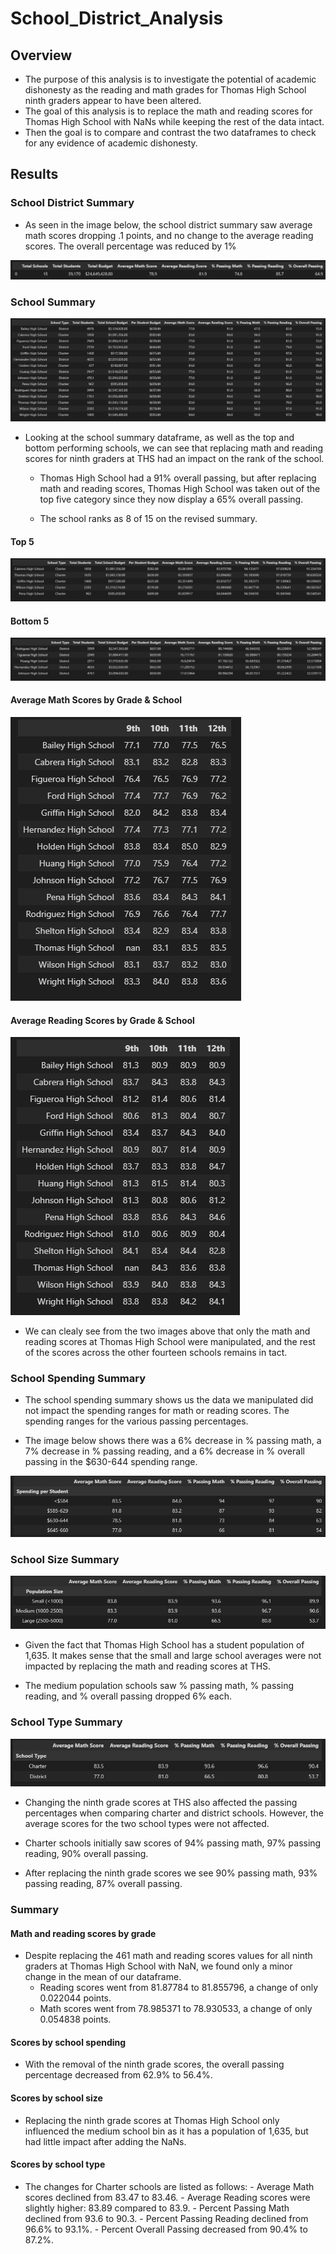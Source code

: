 # School_District_Analysis

## Overview

- The purpose of this analysis is to investigate the potential of academic dishonesty as the reading and math grades for Thomas High School ninth graders appear to have been altered.
- The goal of this analysis is to replace the math and reading scores for Thomas High School with NaNs while keeping the rest of the data intact.
- Then the goal is to compare and contrast the two dataframes to check for any evidence of academic dishonesty.

## Results

### School District Summary

- As seen in the image below, the school district summary saw average math scores dropping .1 points, and no change to the average reading scores. The overall percentage was reduced by 1%

![School_summary.png](Resources/School_summary.png)

### School Summary

![per_school_summary.png](Resources/per_school_summary.png)

- Looking at the school summary dataframe, as well as the top and bottom performing schools, we can see that replacing math and reading scores for ninth graders at THS had an impact on the rank of the school.

    - Thomas High School had a 91% overall passing, but after replacing math and reading scores, Thomas High School was taken out of the top five category since they now display a 65% overall passing.

    - The school ranks as 8 of 15 on the revised summary.


#### Top 5

![top5.png](Resources/top5.png)

#### Bottom 5

![low5.png](Resources/low5.png)

#### Average Math Scores by Grade & School

![math_scores_by_grade.png](Resources/math_scores_by_grade.png)

#### Average Reading Scores by Grade & School

![reading_scores_by_grade.png](Resources/reading_scores_by_grade.png)

- We can clealy see from the two images above that only the math and reading scores at Thomas High School were manipulated, and the rest of the scores across the other fourteen schools remains in tact.

### School Spending Summary

- The school spending summary shows us the data we manipulated did not impact the spending ranges for math or reading scores.  The spending ranges for the various passing percentages.

- The image below shows there was a 6% decrease in % passing math, a 7% decrease in % passing reading, and a 6% decrease in % overall passing in the $630-644 spending range.

![spending_per_student.png](Resources/spending_per_student.png)

### School Size Summary

![population_summary.png](Resources/population_summary.png)

- Given the fact that Thomas High School has a student population of 1,635. It makes sense that the small and large school averages were not impacted by replacing the math and reading scores at THS.

- The medium population schools saw % passing math, % passing reading, and % overall passing dropped 6% each.

### School Type Summary

![school_type.png](Resources/school_type.png)

- Changing the ninth grade scores at THS also affected the passing percentages when comparing charter and district schools. However, the average scores for the two school types were not affected.

- Charter schools initially saw scores of 94% passing math, 97% passing reading, 90% overall passing.

- After replacing the ninth grade scores we see 90% passing math, 93% passing reading, 87% overall passing.

### Summary

#### Math and reading scores by grade
    
- Despite replacing the 461 math and reading scores values for all ninth graders at Thomas High School with NaN, we found only a minor change in the mean of our dataframe.
    - Reading scores went from 81.87784 to 81.855796, a change of only 0.022044 points.
    - Math scores went from 78.985371 to 78.930533, a change of only 0.054838 points.

#### Scores by school spending

- With the removal of the ninth grade scores, the overall passing percentage decreased from 62.9% to 56.4%.

#### Scores by school size

- Replacing the ninth grade scores at Thomas High School only influenced the medium school bin as it has a population of 1,635, but had little impact after adding the NaNs.

#### Scores by school type

- The changes for Charter schools are listed as follows:
        - Average Math scores declined from 83.47 to 83.46.
        - Average Reading scores were slightly higher: 83.89 compared to 83.9.
        - Percent Passing Math declined from 93.6 to 90.3.
        - Percent  Passing Reading declined from 96.6% to 93.1%.
        - Percent  Overall Passing decreased from 90.4% to 87.2%.
